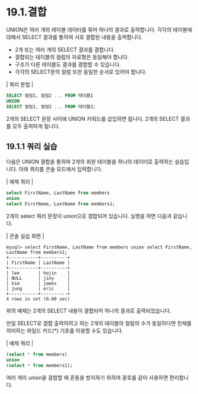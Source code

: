 # 19.1.결합 
UNION은 여러 개의 테이블 데이터를 묶어 하나의 결과로 출력합니다. 각각의 테이블에 대해서 SELECT 결과를 통하여 서로 결합된 내용을 출력합니다.  

* 2개 또는 여러 개의 SELECT 결과를 결합니다. 
* 결합되는 테이블의 컬럼의 자료형은 동일해야 합니다. 
* 구조가 다른 테이블도 결과를 결합할 수 있습니다. 
* 각각의 SELECT문의 컬럼 또한 동일한 순서로 있어야 합니다. 

| 쿼리 문법 | 
```sql
SELECT 컬럼1, 컬럼2 ... FROM 테이블1 
UNION 
SELECT 컬럼1, 컬럼2 ... FROM 테이블2; 
```

2개의 SELECT 문장 사이에 UNION 키워드를 삽입하면 됩니다. 2개의 SELECT 결과를 모두 출력하게 됩니다.  

## 19.1.1 쿼리 실습 
다음은 UNION 결합을 통하여 2개의 회원 테이블을 하나의 데이터로 출력하는 실습입 니다. 아래 쿼리를 콘솔 모드에서 입력합니다.  

| 예제 쿼리 | 
```sql
select FirstName, LastName from members 
union 
select FirstName, LastName from members1; 
```

2개의 select 쿼리 문장이 union으로 결합되어 있습니다. 실행을 하면 다음과 같습니다. 

| 콘솔 실습 화면 | 
```
mysql> select FirstName, LastName from members union select FirstName, LastName from members1;
+-----------+----------+
| FirstName | LastName |
+-----------+----------+
| lee       | hojin    |
| NULL      | jiny     |
| kim       | james    |
| jung      | eric     |
+-----------+----------+
4 rows in set (0.00 sec)

```

위의 예제는 2개의 SELECT 내용이 결합되어 하나의 결과로 출력되었습니다.  

만일 SELECT로 결합 출력하려고 하는 2개의 테이블의 컬럼의 수가 동일하다면 전체를 의미하는 와일드 카드(*) 기호를 이용할 수도 있습니다.  

| 예제 쿼리 | 
```sql
(select * from members) 
union 
(select * from members1);
```

여러 개의 union을 결합할 때 혼동을 방지하기 위하여 괄호를 같이 사용하면 편리합니다.  


